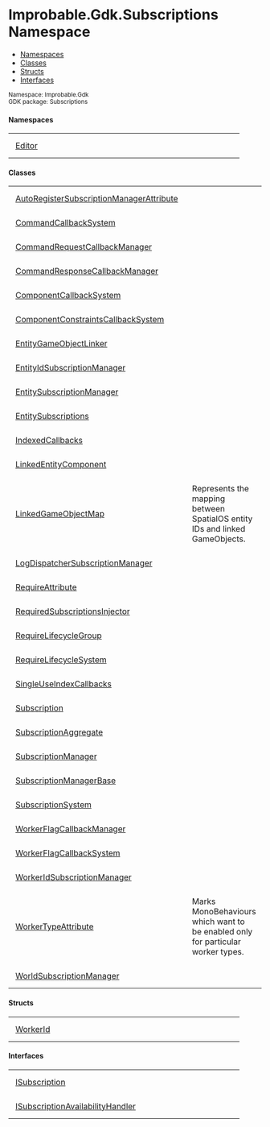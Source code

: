 
# Improbable.Gdk.Subscriptions Namespace
<nav id="pageToc" class="page-toc"><ul><li><a href="#namespaces">Namespaces</a>
<li><a href="#classes">Classes</a>
<li><a href="#structs">Structs</a>
<li><a href="#interfaces">Interfaces</a>
</ul></nav>
<sup>
Namespace: Improbable.Gdk<br/>
GDK package: Subscriptions<br />
</sup>

</p>

#### Namespaces

<table>
<tr>
<td style="padding: 14px; border: none; width: 40ch"><a href="{{urlRoot}}/api/subscriptions/editor-index">Editor</a></td>
<td style="padding: 14px; border: none;"></td>
</tr>
</table>



</p>

#### Classes

<table>
<tr>
<td style="padding: 14px; border: none; width: 40ch"><a href="{{urlRoot}}/api/subscriptions/auto-register-subscription-manager-attribute">AutoRegisterSubscriptionManagerAttribute</a></td>
<td style="padding: 14px; border: none;"></td>
</tr>
<tr>
<td style="padding: 14px; border: none; width: 40ch"><a href="{{urlRoot}}/api/subscriptions/command-callback-system">CommandCallbackSystem</a></td>
<td style="padding: 14px; border: none;"></td>
</tr>
<tr>
<td style="padding: 14px; border: none; width: 40ch"><a href="{{urlRoot}}/api/subscriptions/command-request-callback-manager">CommandRequestCallbackManager</a></td>
<td style="padding: 14px; border: none;"></td>
</tr>
<tr>
<td style="padding: 14px; border: none; width: 40ch"><a href="{{urlRoot}}/api/subscriptions/command-response-callback-manager">CommandResponseCallbackManager</a></td>
<td style="padding: 14px; border: none;"></td>
</tr>
<tr>
<td style="padding: 14px; border: none; width: 40ch"><a href="{{urlRoot}}/api/subscriptions/component-callback-system">ComponentCallbackSystem</a></td>
<td style="padding: 14px; border: none;"></td>
</tr>
<tr>
<td style="padding: 14px; border: none; width: 40ch"><a href="{{urlRoot}}/api/subscriptions/component-constraints-callback-system">ComponentConstraintsCallbackSystem</a></td>
<td style="padding: 14px; border: none;"></td>
</tr>
<tr>
<td style="padding: 14px; border: none; width: 40ch"><a href="{{urlRoot}}/api/subscriptions/entity-game-object-linker">EntityGameObjectLinker</a></td>
<td style="padding: 14px; border: none;"></td>
</tr>
<tr>
<td style="padding: 14px; border: none; width: 40ch"><a href="{{urlRoot}}/api/subscriptions/entity-id-subscription-manager">EntityIdSubscriptionManager</a></td>
<td style="padding: 14px; border: none;"></td>
</tr>
<tr>
<td style="padding: 14px; border: none; width: 40ch"><a href="{{urlRoot}}/api/subscriptions/entity-subscription-manager">EntitySubscriptionManager</a></td>
<td style="padding: 14px; border: none;"></td>
</tr>
<tr>
<td style="padding: 14px; border: none; width: 40ch"><a href="{{urlRoot}}/api/subscriptions/entity-subscriptions">EntitySubscriptions</a></td>
<td style="padding: 14px; border: none;"></td>
</tr>
<tr>
<td style="padding: 14px; border: none; width: 40ch"><a href="{{urlRoot}}/api/subscriptions/indexed-callbacks">IndexedCallbacks</a></td>
<td style="padding: 14px; border: none;"></td>
</tr>
<tr>
<td style="padding: 14px; border: none; width: 40ch"><a href="{{urlRoot}}/api/subscriptions/linked-entity-component">LinkedEntityComponent</a></td>
<td style="padding: 14px; border: none;"></td>
</tr>
<tr>
<td style="padding: 14px; border: none; width: 40ch"><a href="{{urlRoot}}/api/subscriptions/linked-game-object-map">LinkedGameObjectMap</a></td>
<td style="padding: 14px; border: none;">Represents the mapping between SpatialOS entity IDs and linked GameObjects. </td>
</tr>
<tr>
<td style="padding: 14px; border: none; width: 40ch"><a href="{{urlRoot}}/api/subscriptions/log-dispatcher-subscription-manager">LogDispatcherSubscriptionManager</a></td>
<td style="padding: 14px; border: none;"></td>
</tr>
<tr>
<td style="padding: 14px; border: none; width: 40ch"><a href="{{urlRoot}}/api/subscriptions/require-attribute">RequireAttribute</a></td>
<td style="padding: 14px; border: none;"></td>
</tr>
<tr>
<td style="padding: 14px; border: none; width: 40ch"><a href="{{urlRoot}}/api/subscriptions/required-subscriptions-injector">RequiredSubscriptionsInjector</a></td>
<td style="padding: 14px; border: none;"></td>
</tr>
<tr>
<td style="padding: 14px; border: none; width: 40ch"><a href="{{urlRoot}}/api/subscriptions/require-lifecycle-group">RequireLifecycleGroup</a></td>
<td style="padding: 14px; border: none;"></td>
</tr>
<tr>
<td style="padding: 14px; border: none; width: 40ch"><a href="{{urlRoot}}/api/subscriptions/require-lifecycle-system">RequireLifecycleSystem</a></td>
<td style="padding: 14px; border: none;"></td>
</tr>
<tr>
<td style="padding: 14px; border: none; width: 40ch"><a href="{{urlRoot}}/api/subscriptions/single-use-index-callbacks">SingleUseIndexCallbacks</a></td>
<td style="padding: 14px; border: none;"></td>
</tr>
<tr>
<td style="padding: 14px; border: none; width: 40ch"><a href="{{urlRoot}}/api/subscriptions/subscription">Subscription</a></td>
<td style="padding: 14px; border: none;"></td>
</tr>
<tr>
<td style="padding: 14px; border: none; width: 40ch"><a href="{{urlRoot}}/api/subscriptions/subscription-aggregate">SubscriptionAggregate</a></td>
<td style="padding: 14px; border: none;"></td>
</tr>
<tr>
<td style="padding: 14px; border: none; width: 40ch"><a href="{{urlRoot}}/api/subscriptions/subscription-manager">SubscriptionManager</a></td>
<td style="padding: 14px; border: none;"></td>
</tr>
<tr>
<td style="padding: 14px; border: none; width: 40ch"><a href="{{urlRoot}}/api/subscriptions/subscription-manager-base">SubscriptionManagerBase</a></td>
<td style="padding: 14px; border: none;"></td>
</tr>
<tr>
<td style="padding: 14px; border: none; width: 40ch"><a href="{{urlRoot}}/api/subscriptions/subscription-system">SubscriptionSystem</a></td>
<td style="padding: 14px; border: none;"></td>
</tr>
<tr>
<td style="padding: 14px; border: none; width: 40ch"><a href="{{urlRoot}}/api/subscriptions/worker-flag-callback-manager">WorkerFlagCallbackManager</a></td>
<td style="padding: 14px; border: none;"></td>
</tr>
<tr>
<td style="padding: 14px; border: none; width: 40ch"><a href="{{urlRoot}}/api/subscriptions/worker-flag-callback-system">WorkerFlagCallbackSystem</a></td>
<td style="padding: 14px; border: none;"></td>
</tr>
<tr>
<td style="padding: 14px; border: none; width: 40ch"><a href="{{urlRoot}}/api/subscriptions/worker-id-subscription-manager">WorkerIdSubscriptionManager</a></td>
<td style="padding: 14px; border: none;"></td>
</tr>
<tr>
<td style="padding: 14px; border: none; width: 40ch"><a href="{{urlRoot}}/api/subscriptions/worker-type-attribute">WorkerTypeAttribute</a></td>
<td style="padding: 14px; border: none;">Marks MonoBehaviours which want to be enabled only for particular worker types. </td>
</tr>
<tr>
<td style="padding: 14px; border: none; width: 40ch"><a href="{{urlRoot}}/api/subscriptions/world-subscription-manager">WorldSubscriptionManager</a></td>
<td style="padding: 14px; border: none;"></td>
</tr>
</table>



</p>

#### Structs

<table>
<tr>
<td style="padding: 14px; border: none; width: 40ch"><a href="{{urlRoot}}/api/subscriptions/worker-id">WorkerId</a></td>
<td style="padding: 14px; border: none;"></td>
</tr>
</table>



</p>

#### Interfaces

<table>
<tr>
<td style="padding: 14px; border: none; width: 40ch"><a href="{{urlRoot}}/api/subscriptions/i-subscription">ISubscription</a></td>
<td style="padding: 14px; border: none;"></td>
</tr>
<tr>
<td style="padding: 14px; border: none; width: 40ch"><a href="{{urlRoot}}/api/subscriptions/i-subscription-availability-handler">ISubscriptionAvailabilityHandler</a></td>
<td style="padding: 14px; border: none;"></td>
</tr>
</table>



